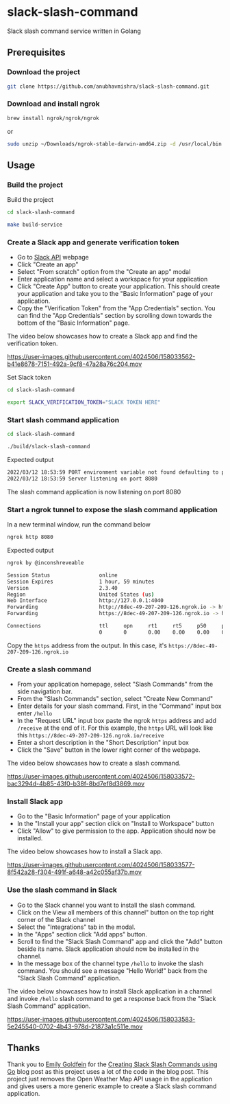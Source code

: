 # slack-slash-command
Slack slash command service written in Golang

## Prerequisites

### Download the project

```bash
git clone https://github.com/anubhavmishra/slack-slash-command.git
```

### Download and install ngrok

```bash
brew install ngrok/ngrok/ngrok
```

or

```bash
sudo unzip ~/Downloads/ngrok-stable-darwin-amd64.zip -d /usr/local/bin
```

## Usage

### Build the project

Build the project

```bash
cd slack-slash-command
```

```bash
make build-service
```

### Create a Slack app and generate verification token

* Go to [Slack API](https://api.slack.com/) webpage
* Click "Create an app"
* Select "From scratch" option from the "Create an app" modal
* Enter application name and select a workspace for your application
* Click "Create App" button to create your application. This should create your application and take you to the "Basic Information" page of your application.
* Copy the "Verification Token" from the "App Credentials" section. You can find the "App Credentials" section by scrolling down towards the bottom of the "Basic Information" page.

The video below showcases how to create a Slack app and find the verification token.

https://user-images.githubusercontent.com/4024506/158033562-b41e8678-7151-492a-9cf8-47a28a76c204.mov

Set Slack token

```bash
cd slack-slash-command
```

```bash
export SLACK_VERIFICATION_TOKEN="SLACK TOKEN HERE"
```

### Start slash command application

```bash
cd slack-slash-command
```

```bash
./build/slack-slash-command
```

Expected output

```bash
2022/03/12 18:53:59 PORT environment variable not found defaulting to port 8080
2022/03/12 18:53:59 Server listening on port 8080

```

The slash command application is now listening on port 8080

### Start a ngrok tunnel to expose the slash command application

In a new terminal window, run the command below

```bash
ngrok http 8080
```

Expected output

```bash
ngrok by @inconshreveable                                                                                                                                    (Ctrl+C to quit)

Session Status                online
Session Expires               1 hour, 59 minutes
Version                       2.3.40
Region                        United States (us)
Web Interface                 http://127.0.0.1:4040
Forwarding                    http://8dec-49-207-209-126.ngrok.io -> http://localhost:8080
Forwarding                    https://8dec-49-207-209-126.ngrok.io -> http://localhost:8080

Connections                   ttl     opn     rt1     rt5     p50     p90
                              0       0       0.00    0.00    0.00    0.00
```

Copy the `https` address from the output. In this case, it's `https://8dec-49-207-209-126.ngrok.io`


### Create a slash command

* From your application homepage, select "Slash Commands" from the side navigation bar.
* From the "Slash Commands" section, select "Create New Command"
* Enter details for your slash command. First, in the "Command" input box enter `/hello`
* In the "Request URL" input box paste the ngrok `https` address and add `/receive` at the end of it.
For this example, the `https` URL will look like this `https://8dec-49-207-209-126.ngrok.io/receive`
* Enter a short description in the "Short Description" input box
* Click the "Save" button in the lower right corner of the webpage.

The video below showcases how to create a slash command.

https://user-images.githubusercontent.com/4024506/158033572-bac3294d-4b85-43f0-b38f-8bd7ef8d3869.mov

### Install Slack app

* Go to the "Basic Information" page of your application
* In the "Install your app" section click on "Install to Workspace" button
* Click "Allow" to give permission to the app. Application should now be installed.

The video below showcases how to install a Slack app.

https://user-images.githubusercontent.com/4024506/158033577-8f542a28-f304-491f-a648-a42c055af37b.mov

### Use the slash command in Slack

* Go to the Slack channel you want to install the slash command.
* Click on the View all members of this channel" button on the top right corner of the Slack channel
* Select the "Integrations" tab in the modal.
* In the "Apps" section click "Add apps" button.
* Scroll to find the "Slack Slash Command" app and click the "Add" button beside its name. Slack application should now be installed in the channel.
* In the message box of the channel type `/hello` to invoke the slash command. You should see a message "Hello World!" back from the "Slack Slash Command" application.

The video below showcases how to install Slack application in a channel and invoke `/hello` slash command to get a response back from the "Slack Slash Command" application.

https://user-images.githubusercontent.com/4024506/158033583-5e245540-0702-4b43-978d-21873a1c511e.mov

## Thanks

Thank you to [Emily Goldfein](https://medium.com/@emilygoldfein) for the [Creating Slack Slash Commands using Go](https://medium.com/@emilygoldfein/creating-slack-slash-commands-using-go-3cea3b3f0920) blog post as this project uses a lot of the code in the blog post. This project just removes the Open Weather Map API usage in the application and gives users a more generic example to create a Slack slash command application.
